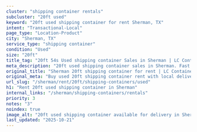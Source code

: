 ```yaml
---
cluster: "shipping container rentals"
subcluster: "20ft used"
keyword: "20ft used shipping container for rent Sherman, TX"
intent: "Transactional-Local"
page_type: "Location-Product"
city: "Sherman, TX"
service_type: "shipping container"
condition: "Used"
size: "20ft"
title_tag: "20ft 54s Used shipping container Sales in Sherman | LC Container"
meta_description: "20ft used shipping container sales in Sherman. Fast delivery, competitive pricing. Serving shipping containers area. Quote ID: 5DB. Call (214) 524-4168 for your free quote today."
original_title: "Sherman 20ft shipping container for rent | LC Container"
original_meta: "Buy used 20ft shipping container rent with local delivery in Sherman, TX. LC Container — local Since 2003. Request a fast quote today."
url_slug: "/sherman/rent/20ft/shipping-containers/used"
h1: "Rent 20ft used shipping container in Sherman"
internal_links: "/sherman/shipping-containers/rentals"
priority: 3
notes: "3"
noindex: true
image_alt: "20ft used shipping container available for delivery in Sherman"
last_updated: "2025-10-21"
---
```


<!-- TODO: Add unique city/inventory copy, images, and internal links here. -->
